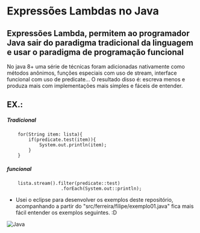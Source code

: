 # Expressões Lambdas no Java

## Expressões Lambda, permitem ao programador Java sair do paradigma tradicional da linguagem e usar o paradigma de programação funcional

No java 8+ uma série de técnicas foram adicionadas nativamente como métodos anônimos, funções especiais com uso de stream, interface funcional com uso de predicate... O resultado disso é: escreva menos e produza mais com implementações mais simples e fáceis de entender.

## EX.: 
##### Tradicional
		for(String item: lista){
			if(predicate.test(item)){
				System.out.println(item);
			}
		}
				
##### funcional
		lista.stream().filter(predicate::test)
						.forEach(System.out::println);

- Usei o eclipse para desenvolver os exemplos deste repositório, acompanhando a partir do "src/ferreira/filipe/exemplo01.java" fica mais fácil entender os exemplos seguintes. :D
						
![Java](https://image.ibb.co/moFZrd/java_lambda_expression.png)
						
